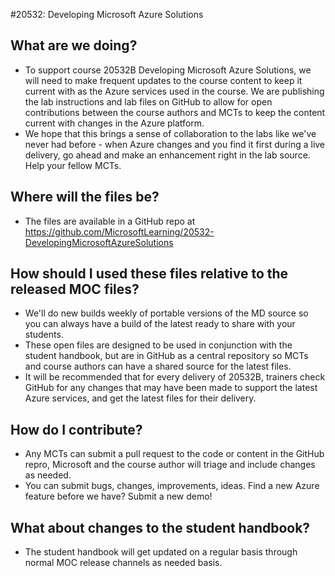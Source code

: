 #20532: Developing Microsoft Azure Solutions

## What are we doing?
* To support course 20532B Developing Microsoft Azure Solutions, we will need to make frequent updates to the course content to keep it current with as the Azure services used in the course.  We are publishing the lab instructions and lab files on GitHub to allow for open contributions between the course authors and MCTs to keep the content current with changes in the Azure platform.
* We hope that this brings a sense of collaboration to the labs like we've never had before - when Azure changes and you find it first during a live delivery, go ahead and make an enhancement right in the lab source.  Help your fellow MCTs.

## Where will the files be?
* The files are available in a GitHub repo at https://github.com/MicrosoftLearning/20532-DevelopingMicrosoftAzureSolutions

## How should I used these files relative to the released MOC files?
* We'll do new builds weekly of portable versions of the MD source so you can always have a build of the latest ready to share with your students.
* These open files are designed to be used in conjunction with the student handbook, but are in GitHub as a central repository so MCTs and course authors can have a shared source for the latest files.
* It will be recommended that for every delivery of 20532B, trainers check GitHub for any changes that may have been made to support the latest Azure services, and get the latest files for their delivery.

## How do I contribute?
* Any MCTs can submit a pull request to the code or content in the GitHub repro, Microsoft and the course author will triage and include changes as needed.
* You can submit bugs, changes, improvements, ideas.  Find a new Azure feature before we have?  Submit a new demo!

## What about changes to the student handbook?
* The student handbook will get updated on a regular basis through normal MOC release channels as needed basis.  
